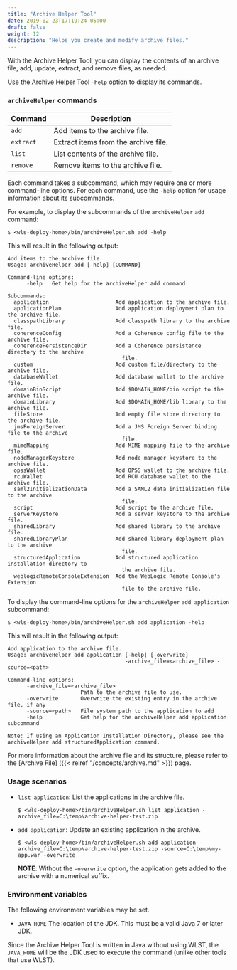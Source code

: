 ```yaml
---
title: "Archive Helper Tool"
date: 2019-02-23T17:19:24-05:00
draft: false
weight: 12
description: "Helps you create and modify archive files."
---
```



With the Archive Helper Tool, you can display the contents of an archive file, add, update, extract, and remove files,
as needed.

Use the Archive Helper Tool `-help` option to display its commands.

### `archiveHelper` commands
| Command   | Description                          |
|-----------|--------------------------------------|
| `add`     | Add items to the archive file.       |
| `extract` | Extract items from the archive file. |
| `list`    | List contents of the archive file.   |
| `remove`  | Remove items to the archive file.    |

Each command takes a subcommand, which may require one or more command-line options.
For each command, use the `-help` option for usage information about its subcommands.

For example, to display the subcommands of the `archiveHelper` `add` command:
```
$ <wls-deploy-home>/bin/archiveHelper.sh add -help
```
This will result in the following output:
```
Add items to the archive file.
Usage: archiveHelper add [-help] [COMMAND]

Command-line options:
      -help   Get help for the archiveHelper add command

Subcommands:
  application                     Add application to the archive file.
  applicationPlan                 Add application deployment plan to the archive file.
  classpathLibrary                Add classpath library to the archive file.
  coherenceConfig                 Add a Coherence config file to the archive file.
  coherencePersistenceDir         Add a Coherence persistence directory to the archive
                                    file.
  custom                          Add custom file/directory to the archive file.
  databaseWallet                  Add database wallet to the archive file.
  domainBinScript                 Add $DOMAIN_HOME/bin script to the archive file.
  domainLibrary                   Add $DOMAIN_HOME/lib library to the archive file.
  fileStore                       Add empty file store directory to the archive file.
  jmsForeignServer                Add a JMS Foreign Server binding file to the archive
                                    file.
  mimeMapping                     Add MIME mapping file to the archive file.
  nodeManagerKeystore             Add node manager keystore to the archive file.
  opssWallet                      Add OPSS wallet to the archive file.
  rcuWallet                       Add RCU database wallet to the archive file.
  saml2InitializationData         Add a SAML2 data initialization file to the archive
                                    file.
  script                          Add script to the archive file.
  serverKeystore                  Add a server keystore to the archive file.
  sharedLibrary                   Add shared library to the archive file.
  sharedLibraryPlan               Add shared library deployment plan to the archive
                                    file.
  structuredApplication           Add structured application installation directory to
                                    the archive file.
  weblogicRemoteConsoleExtension  Add the WebLogic Remote Console's Extension
                                    file to the archive file.
```
To display the command-line options for the `archiveHelper` `add application` subcommand:
```
$ <wls-deploy-home>/bin/archiveHelper.sh add application -help
```
This will result in the following output:
```
Add application to the archive file.
Usage: archiveHelper add application [-help] [-overwrite]
                                     -archive_file=<archive_file> -source=<path>

Command-line options:
      -archive_file=<archive_file>
                       Path to the archive file to use.
      -overwrite       Overwrite the existing entry in the archive file, if any
      -source=<path>   File system path to the application to add
      -help            Get help for the archiveHelper add application subcommand

Note: If using an Application Installation Directory, please see the
archiveHelper add structuredApplication command.
```

For more information about the archive file and its structure, please refer to the [Archive File]
({{< relref "/concepts/archive.md" >}}) page.

### Usage scenarios

- `list application`: List the applications in the archive file.
   ```
   $ <wls-deploy-home>/bin/archiveHelper.sh list application -archive_file=C:\temp\archive-helper-test.zip
   ```

- `add application`: Update an existing application in the archive.
   ```
   $ <wls-deploy-home>/bin/archiveHelper.sh add application -archive_file=C:\temp\archive-helper-test.zip -source=C:\temp\my-app.war -overwrite
   ```
   **NOTE**: Without the `-overwrite` option, the application gets added to the archive with a numerical suffix.

### Environment variables
The following environment variables may be set.

-  `JAVA_HOME`             The location of the JDK. This must be a valid Java 7 or later JDK.

Since the Archive Helper Tool is written in Java without using WLST, the `JAVA_HOME` will be the JDK used to execute
the command (unlike other tools that use WLST).
